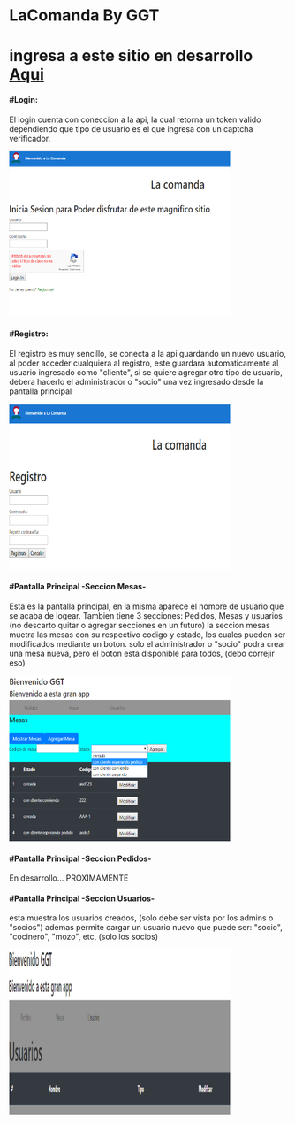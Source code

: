 # LaComanda By GGT 
# ingresa a este sitio en desarrollo <a href="https://trittog.github.io/TP_Lab4_2c_2019/">Aqui</a>

<h4>#Login:</h4>
<p>El login cuenta con coneccion a la api, la cual retorna un token valido dependiendo que tipo de usuario es el que ingresa con un captcha verificador.</p>

<img src="laComanda-login.png" alt="Smiley face" height="300" width="400">

<h4>#Registro:</h4>
<p>El registro es muy sencillo, se conecta a la api guardando un nuevo usuario, al poder acceder cualquiera al registro, este guardara automaticamente al usuario ingresado como "cliente", si se quiere agregar otro tipo de usuario, debera hacerlo el administrador o "socio" una vez ingresado desde la pantalla principal</p>

<img src="laComanda-registro.png" alt="Smiley face" height="300" width="400">

<h4>#Pantalla Principal -Seccion Mesas- </h4>
<p>Esta es la pantalla principal, en la misma aparece el nombre de usuario que se acaba de logear. Tambien tiene 3 secciones: Pedidos, Mesas y usuarios (no descarto quitar o agregar secciones en un futuro) la seccion mesas muetra las mesas con su respectivo codigo y estado, los cuales pueden ser modificados mediante un boton. solo el administrador o "socio" podra crear una mesa nueva, pero el boton esta disponible para todos, (debo correjir eso)</p>

<img src="laComanda-ppal.png" alt="Smiley face" height="300" width="400">



<h4>#Pantalla Principal -Seccion Pedidos-</h4>
<p>En desarrollo... PROXIMAMENTE</p>

<h4>#Pantalla Principal -Seccion Usuarios-</h4>
<p>esta muestra los usuarios creados, (solo debe ser vista por los admins o "socios") ademas permite cargar un usuario nuevo que puede ser: "socio", "cocinero", "mozo", etc, (solo los socios)</p>

<img src="laComanda-usuarios.png" alt="Smiley face" height="300" width="400">
